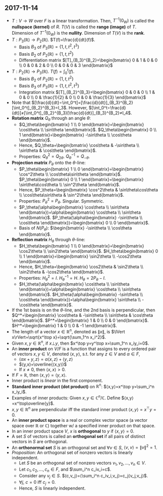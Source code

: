 ## 2017-11-14

- $T:V\to W$ over $F$ is a linear transformation. Then, $T^{-1}(0_W)$ is called the __nullspace (kernel)__ of $R$. $T(V)$ is called the __range (image)__ of $T$. Dimension of $T^{-1}(0_W)$ is the __nullity__. Dimension of $T(V)$ is the __rank__.
- $T:P_3(\mathbb{R})\to P_2(\mathbb{R})$. $T(f)=\frac{d}{dt}(f)$.
    - Basis $B_3$ of $P_3(\mathbb{R})=\{1,t,t^2,t^3\}$
    - Basis $B_2$ of $P_2(\mathbb{R})=\{1,t,t^2\}$
    - Differentiation matrix $[T]_{B_3}^{B_2}=\begin{bmatrix} 0 & 1 & 0 & 0 \\ 0 & 0 & 2 & 0 \\ 0 & 0 & 0 & 3 \end{bmatrix}$
- $T:P_2(\mathbb{R})\to P_3(\mathbb{R})$. $T(f)=\int_0^t(f)$.
    - Basis $B_2$ of $P_2(\mathbb{R})=\{1,t,t^2\}$
    - Basis $B_3$ of $P_3(\mathbb{R})=\{1,t,t^2,t^3\}$
    - Integration matrix $[T]_{B_2}^{B_3}=\begin{bmatrix} 0 & 0 & 0 \\ 1 & 0 & 0 \\ 0 & \frac{1}{2} & 0 \\ 0 & 0 & \frac{1}{3} \end{bmatrix}$
- Note that $[\frac{d}{dt}∘\int_0^t]=[\frac{d}{dt}]_{B_3}^{B_2}[\int_0^t]_{B_2}^{B_3}=I_3$. However, $[\int_0^t∘\frac{d}{dt}]≠[\int_0^t]_{B_2}^{B_3}[\frac{d}{dt}]_{B_3}^{B_2}≠I_4$.
- __Rotation matrix__ $Q_\theta$ through an angle $\theta$:
    - $Q_\theta\begin{bmatrix} 1 \\ 0 \end{bmatrix}=\begin{bmatrix} \cos\theta \\ \sin\theta \end{bmatrix}$. $Q_\theta\begin{bmatrix} 0 \\ 1 \end{bmatrix}=\begin{bmatrix} -\sin\theta \\ \cos\theta \end{bmatrix}$.
    - Hence, $Q_\theta=\begin{bmatrix} \cos\theta & -\sin\theta \\ \sin\theta & \cos\theta \end{bmatrix}$.
    - Properties: $Q_\theta^2=Q_{2\theta}$. $Q_\theta^{-1}=Q_{-\theta}$.
- __Projection matrix__ $P_\theta$ onto the $\theta$-line:
    - $P_\theta\begin{bmatrix} 1 \\ 0 \end{bmatrix}=\begin{bmatrix} \cos^2\theta \\ \cos\theta\sin\theta \end{bmatrix}$. $P_\theta\begin{bmatrix} 0 \\ 1 \end{bmatrix}=\begin{bmatrix} \sin\theta\cos\theta \\ \sin^2\theta \end{bmatrix}$.
    - Hence, $P_\theta=\begin{bmatrix} \cos^2\theta & \sin\theta\cos\theta \\ \cos\theta\sin\theta & \sin^2\theta \end{bmatrix}$.
    - Properties: $P_\theta^2=P_\theta$. Singular. Symmetric.
    - $P_\theta(\alpha\begin{bmatrix} \cos\theta \\ \sin\theta \end{bmatrix})=\alpha\begin{bmatrix} \cos\theta \\ \sin\theta \end{bmatrix}$. $P_\theta(\alpha\begin{bmatrix} -\sin\theta \\ \cos\theta \end{bmatrix})=\begin{bmatrix} 0 \\ 0 \end{bmatrix}$.
    - Basis of $N(P_\theta)$: $\begin{bmatrix} -\sin\theta \\ \cos\theta \end{bmatrix}$.
- __Reflection matrix__ $H_\theta$ through $\theta$-line:
    - $H_\theta\begin{bmatrix} 1 \\ 0 \end{bmatrix}=\begin{bmatrix} \cos2\theta \\ \sin2\theta \end{bmatrix}$. $H_\theta\begin{bmatrix} 0 \\ 1 \end{bmatrix}=\begin{bmatrix} \sin2\theta \\ -\cos2\theta \end{bmatrix}$.
    - Hence, $H_\theta=\begin{bmatrix} \cos2\theta & \sin2\theta \\ \sin2\theta & -\cos2\theta \end{bmatrix}$.
    - Properties: $H_\theta^2=I$. $H_\theta^{-1}=H$. $H_\theta=2P_\theta-I$.
    - $H_\theta(\alpha\begin{bmatrix} \cos\theta \\ \sin\theta \end{bmatrix})=\alpha\begin{bmatrix} \cos\theta \\ \sin\theta \end{bmatrix}$. $H_\theta(\alpha\begin{bmatrix} -\sin\theta \\ \cos\theta \end{bmatrix})=\alpha\begin{bmatrix} \sin\theta \\ -\cos\theta \end{bmatrix}$.
- If the 1st basis is on the $\theta$-line, and the 2nd basis is perpendicular, then<br>$Q^*=\begin{bmatrix} \cos\theta & -\sin\theta \\ \sin\theta & \cos\theta \end{bmatrix}$. $P^*=\begin{bmatrix} 1 & 0 \\ 0 & 0 \end{bmatrix}$. $H^*=\begin{bmatrix} 1 & 0 \\ 0 & -1 \end{bmatrix}$.
- The length of a vector $x\in\mathbb{R}^n$, denoted as $\lVert x\rVert$, is $\lVert x\rVert=\sqrt{x^\top x}=\sqrt{\sum_1^n x_i^2}$.
- Given $x,y\in\mathbb{R}^n$, if $x\bot y$, then $x^\top y=y^\top x=\sum_1^n x_iy_i=0$.
- An __inner product__ on $V/F$ is a function that assigns to every ordered pair of vectors $x,y\in V$, denoted $⟨x,y⟩$, s.t. for any $z\in V$ and $\alpha\in F$,
    - $⟨\alpha x+y,z⟩=\alpha⟨x,z⟩+⟨y,z⟩$
    - $⟨y,x)=\overline{⟨x,y⟩}$
    - If $x≠0$, then $⟨x,x⟩>0$.
- If $F=\mathbb{R}$, then $⟨x,y⟩=⟨y,x⟩$.
- Inner product is _linear_ in the first component.
- __Standard inner product (dot product)__ on $\mathbb{R}^n$: $⟨x,y⟩=x^\top y=\sum_i^n x_iy_i$.
- Examples of inner products: Given $x,y\in\mathbb{C}^n/\mathbb{C}$. Define $⟨x,y⟩=x^\top\overline{y}$.
- $x,y\in\mathbb{R}^n$ are perpendicular iff the standard inner product $⟨x,y⟩=x^\top y=0$.
- An __inner product space__ is a real or complex vector space (a vector space over $\mathbb{R}$ or $\mathbb{C}$) together w/ a specified inner product on that space.
- In an inner product space $V$, $x$ is __orthogonal__ to $y$ if $⟨x,y⟩=0$.
- A set $S$ of vectors is called an __orthogonal set__ if all pairs of distinct vectors in $S$ are orthogonal.
- An __orthonormal set__ $S$ is an orthogonal set and $\forall v\in S$, $⟨v,v⟩=\lVert v\rVert^2=1$.
- _Proposition_: An orthogonal set of nonzero vectors is linearly independent.
    - Let $S$ be an orthogonal set of nonzero vectors $v_1,v_2,...,v_n\in V$.
    - Let $c_1,c_2,...,c_n\in F$, and $\sum_i^n c_iv_i=c$.
    - Consider any $v_j\in S$. $⟨c,v_j⟩=⟨\sum_i^n c_iv_i,v_j⟩=c_j⟨v_j,v_j⟩$.
    - $\forall j$, $c=0$ iff $c_j=0$.
    - Hence, $S$ is linearly independent.
